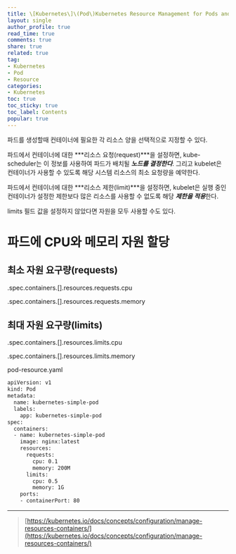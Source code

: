 ```yaml
---
title: \[Kubernetes\]\(Pod\)Kubernetes Resource Management for Pods and Containers
layout: single
author_profile: true
read_time: true
comments: true
share: true
related: true
tag:
- Kubernetes
- Pod
- Resource
categories:
- Kubernetes
toc: true
toc_sticky: true
toc_label: Contents
popular: true
---
```

파드를 생성할때 컨테이너에 필요한 각 리소스 양을 선택적으로 지정할 수 있다.  

파드에서 컨테이너에 대한 ***리소스 요청(request)***을 설정하면, kube-scheduler는 이 정보를 사용하여 파드가 배치될 ***노드를 결정한다***. 그리고 kubelet은 컨테이너가 사용할 수 있도록 해당 시스템 리소스의 최소 요청량을 예약한다.

파드에서 컨테이너에 대한 ***리소스 제한(limit)***을 설정하면, kubelet은 실행 중인 컨테이너가 설정한 제한보다 많은 리소스를 사용할 수 없도록 해당 ***제한을 적용***한다.

limits 필드 값을 설정하지 않았다면 자원을 모두 사용할 수도 있다.

# 파드에 CPU와 메모리 자원 할당

## 최소 자원 요구량(requests)

.spec.containers.[].resources.requests.cpu

.spec.containers.[].resources.requests.memory

## 최대 자원 요구량(limits)

.spec.containers.[].resources.limits.cpu

.spec.containers.[].resources.limits.memory

pod-resource.yaml

```bash
apiVersion: v1
kind: Pod
metadata:
  name: kubernetes-simple-pod
  labels:
    app: kubernetes-simple-pod
spec:
  containers:
  - name: kubernetes-simple-pod
    image: nginx:latest
    resources:
      requests:
        cpu: 0.1
        memory: 200M
      limits:
        cpu: 0.5
        memory: 1G
    ports:
    - containerPort: 80
```

---

> [https://kubernetes.io/docs/concepts/configuration/manage-resources-containers/](https://kubernetes.io/docs/concepts/configuration/manage-resources-containers/)
>